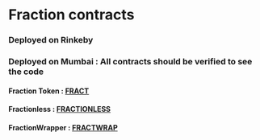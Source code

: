 # Fraction contracts

### Deployed on Rinkeby

### Deployed on Mumbai : All contracts should be verified to see the code

#### Fraction Token : [FRACT](https://mumbai.polygonscan.com/address/0x953f88014255241332d8841c34921572db112d65)

#### Fractionless : [FRACTIONLESS](https://mumbai.polygonscan.com/address/0x953f88014255241332d8841c34921572db112d65)

#### FractionWrapper : [FRACTWRAP](https://mumbai.polygonscan.com/address/0x953f88014255241332d8841c34921572db112d65)
